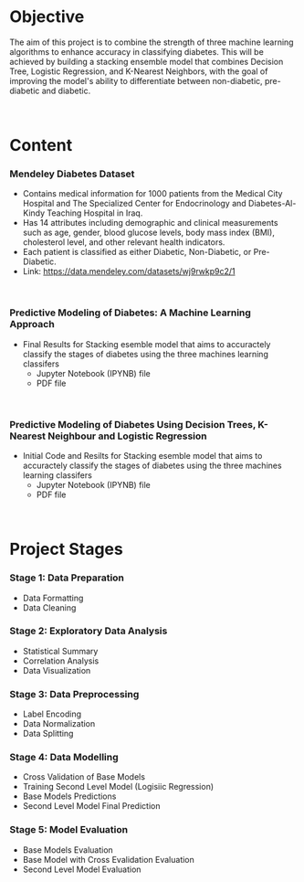 # **Objective** #

The aim of this project is to combine the strength of three machine learning algorithms to enhance accuracy in classifying diabetes. This will be achieved by building a stacking ensemble model that combines Decision Tree, Logistic Regression, and K-Nearest Neighbors, with the goal of improving the model's ability to differentiate between non-diabetic, pre-diabetic and diabetic.

<br />


# **Content** #

### Mendeley Diabetes Dataset ###
- Contains medical information for 1000 patients from the Medical City Hospital and The Specialized Center for Endocrinology and Diabetes-Al-Kindy Teaching Hospital in Iraq.
- Has 14 attributes including demographic and clinical measurements such as age, gender, blood glucose levels, body mass index (BMI), cholesterol level, and other relevant health indicators.
- Each patient is classified as either Diabetic, Non-Diabetic, or Pre-Diabetic.
- Link: https://data.mendeley.com/datasets/wj9rwkp9c2/1 

<br />

### Predictive Modeling of Diabetes: A Machine Learning Approach ###
- Final Results for Stacking esemble model that aims to accuractely classify the stages of diabetes using the three machines learning classifers
  - Jupyter Notebook (IPYNB) file 
  - PDF file

<br />

### Predictive Modeling of Diabetes Using Decision Trees, K-Nearest Neighbour and Logistic Regression ###
- Initial Code and Resilts for Stacking esemble model that aims to accuractely classify the stages of diabetes using the three machines learning classifers
  - Jupyter Notebook (IPYNB) file 
  - PDF file
    
<br />


# **Project Stages** #

### Stage 1: Data Preparation 
- Data Formatting
- Data Cleaning 

### Stage 2: Exploratory Data Analysis 
- Statistical Summary 
- Correlation Analysis
- Data Visualization 

### Stage 3: Data Preprocessing
- Label Encoding
- Data Normalization 
- Data Splitting  

### Stage 4: Data Modelling 
- Cross Validation of Base Models
- Training Second Level Model (Logisiic Regression)
- Base Models Predictions
- Second Level Model Final Prediction

### Stage 5: Model Evaluation
- Base Models Evaluation
- Base Model with Cross Evalidation Evaluation
- Second Level Model Evaluation
